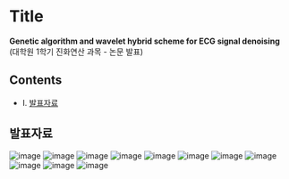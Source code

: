 # Title

**Genetic algorithm and wavelet hybrid scheme for ECG signal denoising** (대학원 1학기 진화연산 과목 - 논문 발표)

## Contents

* Ⅰ. [발표자료](#발표자료)

## 발표자료

![image](https://user-images.githubusercontent.com/38157496/75602306-42182a00-5b07-11ea-9507-588bc858be4d.png)
![image](https://user-images.githubusercontent.com/38157496/75602326-6ecc4180-5b07-11ea-90c7-7b1f4bf335e8.png)
![image](https://user-images.githubusercontent.com/38157496/75602329-7986d680-5b07-11ea-9024-89e672a30fe8.png)
![image](https://user-images.githubusercontent.com/38157496/75602343-93281e00-5b07-11ea-9600-686e688e8caa.png)
![image](https://user-images.githubusercontent.com/38157496/75602346-98856880-5b07-11ea-97e0-4d2dd68ebd3a.png)
![image](https://user-images.githubusercontent.com/38157496/75602352-a3d89400-5b07-11ea-963c-80321db95c92.png)
![image](https://user-images.githubusercontent.com/38157496/75602353-aa670b80-5b07-11ea-93ec-3d05f87064a9.png)
![image](https://user-images.githubusercontent.com/38157496/75602356-b6eb6400-5b07-11ea-8123-7810607237fc.png)
![image](https://user-images.githubusercontent.com/38157496/75602361-c5398000-5b07-11ea-964a-8ae355344b24.png)
![image](https://user-images.githubusercontent.com/38157496/75602364-cf5b7e80-5b07-11ea-88b6-47e0bc1baa15.png)
![image](https://user-images.githubusercontent.com/38157496/75602375-dd110400-5b07-11ea-8f59-491e47f9da79.png)
